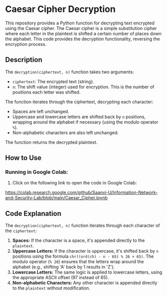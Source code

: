 
# Caesar Cipher Decryption

This repository provides a Python function for decrypting text encrypted using the Caesar cipher.  The Caesar cipher is a simple substitution cipher where each letter in the plaintext is shifted a certain number of places down the alphabet.  This code provides the decryption functionality, reversing the encryption process.

## Description

The `decryption(ciphertext, n)` function takes two arguments:

*   `ciphertext`: The encrypted text (string).
*   `n`: The shift value (integer) used for encryption. This is the number of positions each letter was shifted.

The function iterates through the ciphertext, decrypting each character:

*   Spaces are left unchanged.
*   Uppercase and lowercase letters are shifted back by `n` positions, wrapping around the alphabet if necessary (using the modulo operator `%`).
*   Non-alphabetic characters are also left unchanged.

The function returns the decrypted plaintext.

## How to Use


### Running in Google Colab:

1.  Click on the following link to open the code in Google Colab:

https://colab.research.google.com/github/Saanvi-U/Information-Network-and-Security-Lab/blob/main/Caesar_Cipher.ipynb

## Code Explanation

The `decryption(ciphertext, n)` function iterates through each character of the `ciphertext`:

1.  **Spaces:** If the character is a space, it's appended directly to the `plaintext`.
2.  **Uppercase Letters:** If the character is uppercase, it's shifted back by `n` positions using the formula `chr((ord(ch) - n - 65) % 26 + 65)`.  The modulo operator (`% 26`) ensures that the letters wrap around the alphabet (e.g., shifting 'A' back by 1 results in 'Z').
3.  **Lowercase Letters:** The same logic is applied to lowercase letters, using the appropriate ASCII offset (97 instead of 65).
4.  **Non-alphabetic Characters:** Any other character is appended directly to the `plaintext` without modification.






